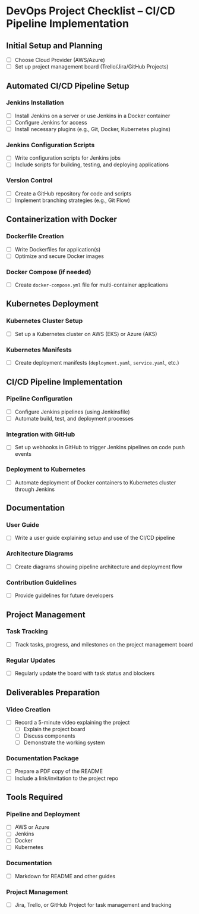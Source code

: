 # DevOps Project Checklist – CI/CD Pipeline Implementation

## Initial Setup and Planning

- [ ] Choose Cloud Provider (AWS/Azure)
- [ ] Set up project management board (Trello/Jira/GitHub Projects)

## Automated CI/CD Pipeline Setup

### Jenkins Installation

- [ ] Install Jenkins on a server or use Jenkins in a Docker container
- [ ] Configure Jenkins for access
- [ ] Install necessary plugins (e.g., Git, Docker, Kubernetes plugins)

### Jenkins Configuration Scripts

- [ ] Write configuration scripts for Jenkins jobs
- [ ] Include scripts for building, testing, and deploying applications

### Version Control

- [ ] Create a GitHub repository for code and scripts
- [ ] Implement branching strategies (e.g., Git Flow)

## Containerization with Docker

### Dockerfile Creation
- [ ] Write Dockerfiles for application(s)
- [ ] Optimize and secure Docker images

### Docker Compose (if needed)
- [ ] Create `docker-compose.yml` file for multi-container applications

## Kubernetes Deployment
### Kubernetes Cluster Setup
- [ ] Set up a Kubernetes cluster on AWS (EKS) or Azure (AKS)

### Kubernetes Manifests
- [ ] Create deployment manifests (`deployment.yaml`, `service.yaml`, etc.)

## CI/CD Pipeline Implementation
### Pipeline Configuration
- [ ] Configure Jenkins pipelines (using Jenkinsfile)
- [ ] Automate build, test, and deployment processes

### Integration with GitHub
- [ ] Set up webhooks in GitHub to trigger Jenkins pipelines on code push events

### Deployment to Kubernetes
- [ ] Automate deployment of Docker containers to Kubernetes cluster through Jenkins

## Documentation
### User Guide
- [ ] Write a user guide explaining setup and use of the CI/CD pipeline

### Architecture Diagrams
- [ ] Create diagrams showing pipeline architecture and deployment flow

### Contribution Guidelines
- [ ] Provide guidelines for future developers

## Project Management
### Task Tracking
- [ ] Track tasks, progress, and milestones on the project management board

### Regular Updates
- [ ] Regularly update the board with task status and blockers

## Deliverables Preparation
### Video Creation
- [ ] Record a 5-minute video explaining the project
  - [ ] Explain the project board
  - [ ] Discuss components
  - [ ] Demonstrate the working system

### Documentation Package
- [ ] Prepare a PDF copy of the README
- [ ] Include a link/invitation to the project repo

## Tools Required
### Pipeline and Deployment
- [ ] AWS or Azure
- [ ] Jenkins
- [ ] Docker
- [ ] Kubernetes

### Documentation
- [ ] Markdown for README and other guides

### Project Management
- [ ] Jira, Trello, or GitHub Project for task management and tracking
